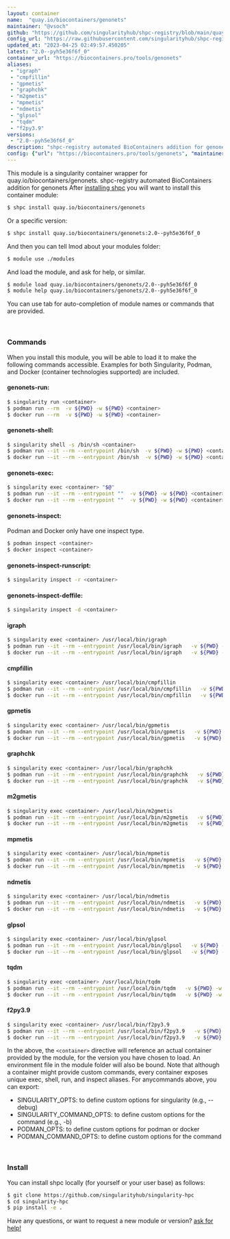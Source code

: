 ```yaml
---
layout: container
name:  "quay.io/biocontainers/genonets"
maintainer: "@vsoch"
github: "https://github.com/singularityhub/shpc-registry/blob/main/quay.io/biocontainers/genonets/container.yaml"
config_url: "https://raw.githubusercontent.com/singularityhub/shpc-registry/main/quay.io/biocontainers/genonets/container.yaml"
updated_at: "2023-04-25 02:49:57.450205"
latest: "2.0--pyh5e36f6f_0"
container_url: "https://biocontainers.pro/tools/genonets"
aliases:
 - "igraph"
 - "cmpfillin"
 - "gpmetis"
 - "graphchk"
 - "m2gmetis"
 - "mpmetis"
 - "ndmetis"
 - "glpsol"
 - "tqdm"
 - "f2py3.9"
versions:
 - "2.0--pyh5e36f6f_0"
description: "shpc-registry automated BioContainers addition for genonets"
config: {"url": "https://biocontainers.pro/tools/genonets", "maintainer": "@vsoch", "description": "shpc-registry automated BioContainers addition for genonets", "latest": {"2.0--pyh5e36f6f_0": "sha256:5d61d0ce26ae2c923bf7bc7ecd0950dd55080cee4ca058faeb4340d9bb44f32e"}, "tags": {"2.0--pyh5e36f6f_0": "sha256:5d61d0ce26ae2c923bf7bc7ecd0950dd55080cee4ca058faeb4340d9bb44f32e"}, "docker": "quay.io/biocontainers/genonets", "aliases": {"igraph": "/usr/local/bin/igraph", "cmpfillin": "/usr/local/bin/cmpfillin", "gpmetis": "/usr/local/bin/gpmetis", "graphchk": "/usr/local/bin/graphchk", "m2gmetis": "/usr/local/bin/m2gmetis", "mpmetis": "/usr/local/bin/mpmetis", "ndmetis": "/usr/local/bin/ndmetis", "glpsol": "/usr/local/bin/glpsol", "tqdm": "/usr/local/bin/tqdm", "f2py3.9": "/usr/local/bin/f2py3.9"}}
---
```


This module is a singularity container wrapper for quay.io/biocontainers/genonets.
shpc-registry automated BioContainers addition for genonets
After [installing shpc](#install) you will want to install this container module:


```bash
$ shpc install quay.io/biocontainers/genonets
```

Or a specific version:

```bash
$ shpc install quay.io/biocontainers/genonets:2.0--pyh5e36f6f_0
```

And then you can tell lmod about your modules folder:

```bash
$ module use ./modules
```

And load the module, and ask for help, or similar.

```bash
$ module load quay.io/biocontainers/genonets/2.0--pyh5e36f6f_0
$ module help quay.io/biocontainers/genonets/2.0--pyh5e36f6f_0
```

You can use tab for auto-completion of module names or commands that are provided.

<br>

### Commands

When you install this module, you will be able to load it to make the following commands accessible.
Examples for both Singularity, Podman, and Docker (container technologies supported) are included.

#### genonets-run:

```bash
$ singularity run <container>
$ podman run --rm  -v ${PWD} -w ${PWD} <container>
$ docker run --rm  -v ${PWD} -w ${PWD} <container>
```

#### genonets-shell:

```bash
$ singularity shell -s /bin/sh <container>
$ podman run --it --rm --entrypoint /bin/sh  -v ${PWD} -w ${PWD} <container>
$ docker run --it --rm --entrypoint /bin/sh  -v ${PWD} -w ${PWD} <container>
```

#### genonets-exec:

```bash
$ singularity exec <container> "$@"
$ podman run --it --rm --entrypoint ""  -v ${PWD} -w ${PWD} <container> "$@"
$ docker run --it --rm --entrypoint ""  -v ${PWD} -w ${PWD} <container> "$@"
```

#### genonets-inspect:

Podman and Docker only have one inspect type.

```bash
$ podman inspect <container>
$ docker inspect <container>
```

#### genonets-inspect-runscript:

```bash
$ singularity inspect -r <container>
```

#### genonets-inspect-deffile:

```bash
$ singularity inspect -d <container>
```


#### igraph

```bash
$ singularity exec <container> /usr/local/bin/igraph
$ podman run --it --rm --entrypoint /usr/local/bin/igraph   -v ${PWD} -w ${PWD} <container> -c " $@"
$ docker run --it --rm --entrypoint /usr/local/bin/igraph   -v ${PWD} -w ${PWD} <container> -c " $@"
```


#### cmpfillin

```bash
$ singularity exec <container> /usr/local/bin/cmpfillin
$ podman run --it --rm --entrypoint /usr/local/bin/cmpfillin   -v ${PWD} -w ${PWD} <container> -c " $@"
$ docker run --it --rm --entrypoint /usr/local/bin/cmpfillin   -v ${PWD} -w ${PWD} <container> -c " $@"
```


#### gpmetis

```bash
$ singularity exec <container> /usr/local/bin/gpmetis
$ podman run --it --rm --entrypoint /usr/local/bin/gpmetis   -v ${PWD} -w ${PWD} <container> -c " $@"
$ docker run --it --rm --entrypoint /usr/local/bin/gpmetis   -v ${PWD} -w ${PWD} <container> -c " $@"
```


#### graphchk

```bash
$ singularity exec <container> /usr/local/bin/graphchk
$ podman run --it --rm --entrypoint /usr/local/bin/graphchk   -v ${PWD} -w ${PWD} <container> -c " $@"
$ docker run --it --rm --entrypoint /usr/local/bin/graphchk   -v ${PWD} -w ${PWD} <container> -c " $@"
```


#### m2gmetis

```bash
$ singularity exec <container> /usr/local/bin/m2gmetis
$ podman run --it --rm --entrypoint /usr/local/bin/m2gmetis   -v ${PWD} -w ${PWD} <container> -c " $@"
$ docker run --it --rm --entrypoint /usr/local/bin/m2gmetis   -v ${PWD} -w ${PWD} <container> -c " $@"
```


#### mpmetis

```bash
$ singularity exec <container> /usr/local/bin/mpmetis
$ podman run --it --rm --entrypoint /usr/local/bin/mpmetis   -v ${PWD} -w ${PWD} <container> -c " $@"
$ docker run --it --rm --entrypoint /usr/local/bin/mpmetis   -v ${PWD} -w ${PWD} <container> -c " $@"
```


#### ndmetis

```bash
$ singularity exec <container> /usr/local/bin/ndmetis
$ podman run --it --rm --entrypoint /usr/local/bin/ndmetis   -v ${PWD} -w ${PWD} <container> -c " $@"
$ docker run --it --rm --entrypoint /usr/local/bin/ndmetis   -v ${PWD} -w ${PWD} <container> -c " $@"
```


#### glpsol

```bash
$ singularity exec <container> /usr/local/bin/glpsol
$ podman run --it --rm --entrypoint /usr/local/bin/glpsol   -v ${PWD} -w ${PWD} <container> -c " $@"
$ docker run --it --rm --entrypoint /usr/local/bin/glpsol   -v ${PWD} -w ${PWD} <container> -c " $@"
```


#### tqdm

```bash
$ singularity exec <container> /usr/local/bin/tqdm
$ podman run --it --rm --entrypoint /usr/local/bin/tqdm   -v ${PWD} -w ${PWD} <container> -c " $@"
$ docker run --it --rm --entrypoint /usr/local/bin/tqdm   -v ${PWD} -w ${PWD} <container> -c " $@"
```


#### f2py3.9

```bash
$ singularity exec <container> /usr/local/bin/f2py3.9
$ podman run --it --rm --entrypoint /usr/local/bin/f2py3.9   -v ${PWD} -w ${PWD} <container> -c " $@"
$ docker run --it --rm --entrypoint /usr/local/bin/f2py3.9   -v ${PWD} -w ${PWD} <container> -c " $@"
```



In the above, the `<container>` directive will reference an actual container provided
by the module, for the version you have chosen to load. An environment file in the
module folder will also be bound. Note that although a container
might provide custom commands, every container exposes unique exec, shell, run, and
inspect aliases. For anycommands above, you can export:

 - SINGULARITY_OPTS: to define custom options for singularity (e.g., --debug)
 - SINGULARITY_COMMAND_OPTS: to define custom options for the command (e.g., -b)
 - PODMAN_OPTS: to define custom options for podman or docker
 - PODMAN_COMMAND_OPTS: to define custom options for the command

<br>

### Install

You can install shpc locally (for yourself or your user base) as follows:

```bash
$ git clone https://github.com/singularityhub/singularity-hpc
$ cd singularity-hpc
$ pip install -e .
```

Have any questions, or want to request a new module or version? [ask for help!](https://github.com/singularityhub/singularity-hpc/issues)